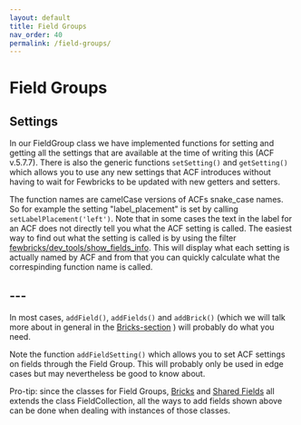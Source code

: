 ```yaml
---
layout: default
title: Field Groups 
nav_order: 40
permalink: /field-groups/
---
```


# Field Groups

## Settings
In our FieldGroup class we have implemented functions for setting and getting all the settings that are available at
 the time of writing this (ACF v.5.7.7). There is also the generic functions `setSetting()` and `getSetting()` which 
 allows you to use any new settings that ACF introduces without having to wait for Fewbricks to be updated with new 
 getters and setters.
 
 The function names are camelCase versions of ACFs snake_case names. So for example the setting "label_placement" is 
 set by calling `setLabelPlacement('left')`. Note that in some cases the text in the label for an ACF does not 
 directly tell you what the ACF setting is called. The easiest way to find out what the setting is called is by 
 using the filter [fewbricks/dev_tools/show_fields_info](/filters/dev_tools--show_fields_info/). This will display 
 what each setting is actually named by ACF and from that you can quickly calculate what the correspinding function 
 name is called.
 
 ## ---

In most cases, `addField()`, `addFields()` and `addBrick()` (which we will talk more about in general in the
[Bricks-section](doc:bricks) ) will probably do what you need.

Note the function `addFieldSetting()` which allows you to set ACF settings on fields through the Field Group. This
will probably only be used in edge cases but may nevertheless be good to know about.

Pro-tip: since the classes for Field Groups, [Bricks](doc:bricks) and [Shared Fields](doc:shared-fields) all extends
the class FieldCollection, all the ways to add fields shown above can be done when dealing with instances of those
classes.
